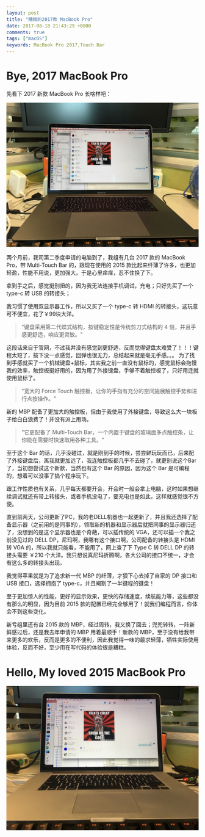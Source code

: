 ```yaml
---
layout: post
title: "糟糕的2017款 MacBook Pro"
date: 2017-08-18 21:43:29 +0800
comments: true
tags: ["macOS"]
keywords: MacBook Pro 2017,Touch Bar
---
```


# Bye, 2017 MacBook Pro

先看下 2017 新款 MacBook Pro 长啥样吧：

![](/images/201708/2017.JPG)


两个月前，我司第二季度申请的电脑到了，我组有几台 2017 款的 MacBook Pro，带 Multi-Touch Bar 的，跟现在使用的 2015 款比起来纤薄了许多，也更加轻盈，性能不用说，更加强大。于是心里痒痒，忍不住换了下。

拿到手之后，感觉挺别扭的，因为我无法连接手机调试，充电；只好先买了一个 type-c 转 USB 的转接头；

我习惯了使用双显示器工作，所以又买了一个 type-c 转 HDMI 的转接头，这玩意可不便宜，花了￥99块大洋。

> "键盘采用第二代蝶式结构，按键稳定性是传统剪刀式结构的 4 倍，并且手感更舒适，响应更灵敏。"

这段话来自于官网，不过我并没有感觉到更舒适，反而觉得键盘太难受了！！！键程太短了，按下没一点感觉，回弹也很无力，总结起来就是毫无手感。。。
为了找到手感就买了一个机械键盘+鼠标，其实我之前一直没有鼠标的，感觉鼠标会拖慢我的效率，触控板挺好用的，因为用了外接键盘，手够不着触控板了，只好用迁就使用鼠标了。


> "宽大的 Force Touch 触控板，让你的手指有充分的空间施展触控手势和进行点按操作。"

新的 MBP 配备了更加大的触控板，但由于我使用了外接键盘，导致这么大一块板子给白白浪费了！并没有派上用场。

> "它更配备了 Multi-Touch Bar，一个内置于键盘的玻璃面多点触控条，让你能在需要时快速取用各种工具。"

至于这个 Bar 的话，几乎没碰过，就是刚到手的时候，尝尝鲜玩玩而已，后来配了外接键盘后，离我就更加远了，我连触控板都几乎不去碰了，就更别说这个Bar了，当初想尝试这个新款，当然也有这个 Bar 的原因，因为这个 Bar 是可编程的，想着可以没事了搞个程序玩下。

跟工作性质也有关系，几乎每天都要开会，开会时一般会拿上电脑，这时如果想继续调试就还有带上转接头，或者手机没电了，要充电也是如此，这样就感觉很不方便。

直到前两天，公司更新了PC，我的老DELL机器也一起更新了，并且我还选择了配备显示器（之前用的是同事的），领取新的机器和显示器后就把同事的显示器归还了，没想到的是这个显示器也是个奇葩，可以插传统的 VGA，还可以插一个我之前没见过的 DELL DP，尼玛啊，我哪有这个接口啊，公司配备的转接头是 HDMI 转 VGA 的，所以我就只能看，不能用了，网上查了下 Type C 转 DELL DP 的转接头需要 ￥210 个大洋。我只想说真尼玛折腾啊，各大公司的接口不统一，才会有这么多的转接头出现。

我觉得苹果就是为了追求新一代 MBP 的纤薄，才狠下心去掉了自家的 DP 接口和 USB 接口，选择拥抱了 type-c，并且阉割了一半键程的键盘！

至于更加惊人的性能，更好的显示效果，更快的存储速度，续航能力等，这些都没有那么的明显，因为目前 2015 款的配置已经完全够用了！就我们编程而言，你体会不到这些变化。

新亏组里还有台 2015 款的 MBP，经过周转，我又换了回去；兜兜转转，一阵新鲜感过后，还是我去年申请的 MBP 用着最顺手！新款的 MBP，至于没有给我带来更多的欢乐，反而是更多的不便利，因此我觉得一味的最求轻薄，牺牲实际使用体验，反而不好，至少用在写代码的体验很是糟糕。


# Hello, My loved 2015 MacBook Pro

![](/images/201708/2015.JPG)
